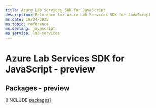 ```yaml
---
title: Azure Lab Services SDK for JavaScript
description: Reference for Azure Lab Services SDK for JavaScript
ms.date: 10/24/2025
ms.topic: reference
ms.devlang: javascript
ms.service: lab-services
---
```

# Azure Lab Services SDK for JavaScript - preview
## Packages - preview
[!INCLUDE [packages](lab-services-index.md)]